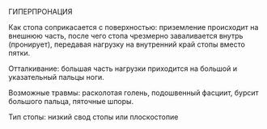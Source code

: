 ГИПЕРПРОНАЦИЯ

Как стопа соприкасается с поверхностью: приземление происходит на внешнюю часть, после чего стопа чрезмерно заваливается внутрь (пронирует), передавая нагрузку на внутренний край стопы вместо пятки.

Отталкивание: большая часть нагрузки приходится на большой и указательный пальцы ноги.

Возможные травмы: расколотая голень, подошвенный фасциит, бурсит большого пальца, пяточные шпоры.

Тип стопы: низкий свод стопы или плоскостопие